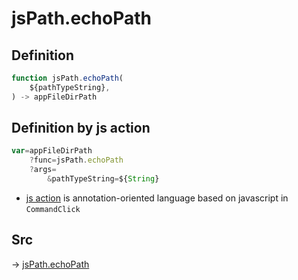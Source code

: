 # jsPath.echoPath

## Definition

```js.js
function jsPath.echoPath(
	${pathTypeString},
) -> appFileDirPath
```


## Definition by js action

```js.js
var=appFileDirPath
	?func=jsPath.echoPath
	?args=
		&pathTypeString=${String}
```

- [js action](#) is annotation-oriented language based on javascript in `CommandClick`



## Src

-> [jsPath.echoPath](https://github.com/puutaro/CommandClick/blob/master/app/src/main/java/com/puutaro/commandclick/fragment_lib/terminal_fragment/js_interface/JsPath.kt#L112)


